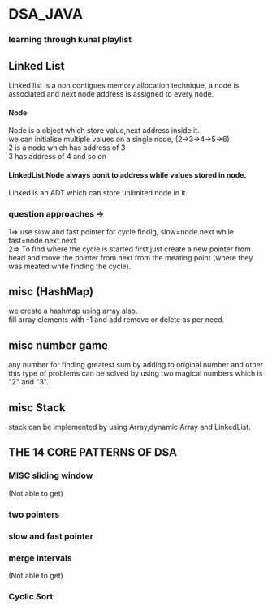 # DSA_JAVA

### learning through kunal playlist

## Linked List
Linked list is a non contigues memory allocation technique, a node is associated and next node address is assigned to every node. <br>

#### Node

Node is a object which store value,next address inside it. <br>
we can initialise multiple values on a single node, (2->3->4->5->6) <br>
2 is a node which has address of 3 <br>
3 has address of 4 and so on <br>


#### LinkedList Node always ponit to address while values stored in node.
Linked is an ADT which can store unlimited node in it.

### question approaches ->
1=> use slow and fast pointer for cycle findig, slow=node.next while fast=node.next.next <br>
2=> To find where the cycle is started first just create a new pointer from head and move the pointer from next from the meating point (where they was meated while finding the cycle).<br>





## misc (HashMap)
we create a hashmap using array also.<br>
fill array elements with -1 and add remove or delete as per need. <br>
## misc number game
any number for finding greatest sum by adding to original number and other this type of problems can be solved by using two magical numbers which is "2" and "3".
## misc Stack
stack can be implemented by using Array,dynamic Array and LinkedList. <br>

## THE 14 CORE PATTERNS OF DSA
### MISC sliding window
(Not able to get)
### two pointers
### slow and fast pointer
### merge Intervals 
(Not able to get)
### Cyclic Sort

